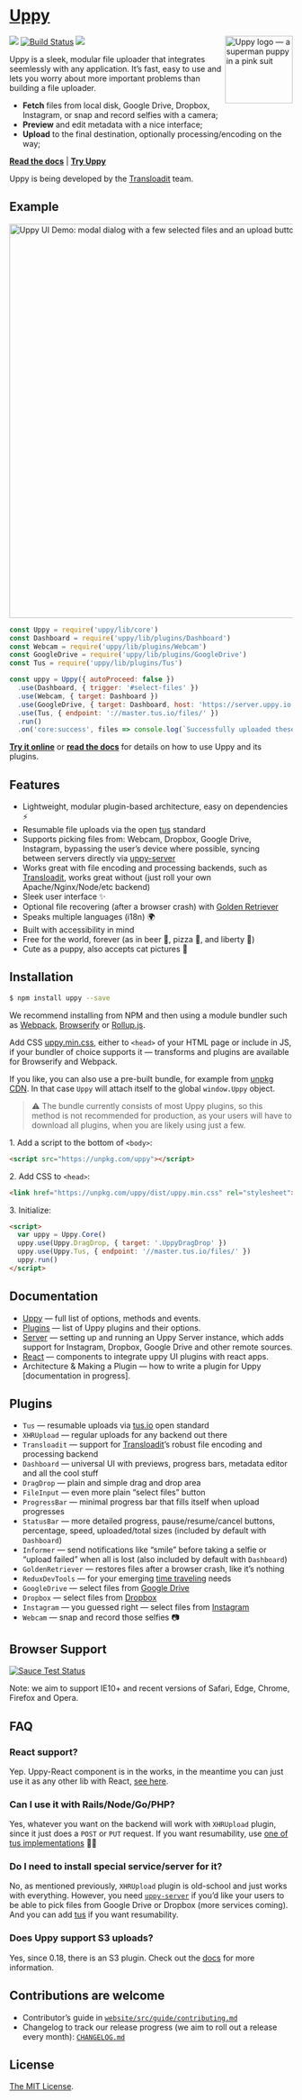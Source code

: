 # [Uppy](http://uppy.io)

<img src="http://uppy.io/images/logos/uppy-dog-head-arrow.svg" width="120" alt="Uppy logo — a superman puppy in a pink suit" align="right">

<a href="https://www.npmjs.com/package/uppy"><img src="https://img.shields.io/npm/v/uppy.svg?style=flat-square"></a>
<a href="https://travis-ci.org/transloadit/uppy"><img src="https://img.shields.io/travis/transloadit/uppy/master.svg?style=flat-square" alt="Build Status"></a>
<a href="https://www.npmjs.com/package/uppy"><img src="https://img.shields.io/badge/stability-experimental-orange.svg?style=flat-square"></a>

Uppy is a sleek, modular file uploader that integrates seemlessly with any application. It’s fast, easy to use and lets you worry about more important problems than building a file uploader.

- **Fetch** files from local disk, Google Drive, Dropbox, Instagram, or snap and record selfies with a camera;
- **Preview** and edit metadata with a nice interface;
- **Upload** to the final destination, optionally processing/encoding on the way;

**[Read the docs](http://uppy.io/docs)** | **[Try Uppy](http://uppy.io/examples/dashboard/)**

Uppy is being developed by the [Transloadit](https://transloadit.com) team.

## Example

<img width="700" alt="Uppy UI Demo: modal dialog with a few selected files and an upload button" src="https://github.com/transloadit/uppy/raw/master/uppy-screenshot.jpg">

```js
const Uppy = require('uppy/lib/core')
const Dashboard = require('uppy/lib/plugins/Dashboard')
const Webcam = require('uppy/lib/plugins/Webcam')
const GoogleDrive = require('uppy/lib/plugins/GoogleDrive')
const Tus = require('uppy/lib/plugins/Tus')

const uppy = Uppy({ autoProceed: false })
  .use(Dashboard, { trigger: '#select-files' })
  .use(Webcam, { target: Dashboard })
  .use(GoogleDrive, { target: Dashboard, host: 'https://server.uppy.io' })
  .use(Tus, { endpoint: '://master.tus.io/files/' })
  .run()
  .on('core:success', files => console.log(`Successfully uploaded these files: ${files}`))
```

**[Try it online](http://uppy.io/examples/dashboard/)** or **[read the docs](http://uppy.io/docs)**  for details on how to use Uppy and its plugins.

## Features

- Lightweight, modular plugin-based architecture, easy on dependencies :zap:
- Resumable file uploads via the open [tus](http://tus.io/) standard
- Supports picking files from: Webcam, Dropbox, Google Drive, Instagram, bypassing the user’s device where possible, syncing between servers directly via [uppy-server](https://github.com/transloadit/uppy-server)
- Works great with file encoding and processing backends, such as [Transloadit](http://transloadit.com), works great without (just roll your own Apache/Nginx/Node/etc backend)
- Sleek user interface :sparkles:
- Optional file recovering (after a browser crash) with [Golden Retriever](https://uppy.io/docs/golden-retriever/)
- Speaks multiple languages (i18n) :earth_africa:
- Built with accessibility in mind
- Free for the world, forever (as in beer 🍺, pizza 🍕, and liberty 🗽)
- Cute as a puppy, also accepts cat pictures :dog:

## Installation

``` bash
$ npm install uppy --save
```

We recommend installing from NPM and then using a module bundler such as [Webpack](http://webpack.github.io/), [Browserify](http://browserify.org/) or [Rollup.js](http://rollupjs.org/).

Add CSS [uppy.min.css](https://unpkg.com/uppy/dist/uppy.min.css), either to `<head>` of your HTML page or include in JS, if your bundler of choice supports it — transforms and plugins are available for Browserify and Webpack.

If you like, you can also use a pre-built bundle, for example from [unpkg CDN](https://unpkg.com/uppy/). In that case `Uppy` will attach itself to the global `window.Uppy` object.

> ⚠️ The bundle currently consists of most Uppy plugins, so this method is not recommended for production, as your users will have to download all plugins, when you are likely using just a few.

1\. Add a script to the bottom of `<body>`:

``` html
<script src="https://unpkg.com/uppy"></script>
```

2\. Add CSS to `<head>`:
``` html
<link href="https://unpkg.com/uppy/dist/uppy.min.css" rel="stylesheet">
```

3\. Initialize:

``` html
<script>
  var uppy = Uppy.Core()
  uppy.use(Uppy.DragDrop, { target: '.UppyDragDrop' })
  uppy.use(Uppy.Tus, { endpoint: '//master.tus.io/files/' })
  uppy.run()
</script>
```

## Documentation

- [Uppy](http://uppy.io/docs/uppy/) — full list of options, methods and events.
- [Plugins](http://uppy.io/docs/plugins/) — list of Uppy plugins and their options.
- [Server](http://uppy.io/docs/server/) — setting up and running an Uppy Server instance, which adds support for Instagram, Dropbox, Google Drive and other remote sources.
- [React](/docs/react/) — components to integrate uppy UI plugins with react apps.
- Architecture & Making a Plugin — how to write a plugin for Uppy [documentation in progress].

## Plugins

- `Tus` — resumable uploads via [tus.io](http://tus.io) open standard
- `XHRUpload` — regular uploads for any backend out there
- `Transloadit` — support for [Transloadit](http://transloadit.com)’s robust file encoding and processing backend
- `Dashboard` — universal UI with previews, progress bars, metadata editor and all the cool stuff
- `DragDrop` — plain and simple drag and drop area
- `FileInput` — even more plain “select files” button
- `ProgressBar` — minimal progress bar that fills itself when upload progresses
- `StatusBar` — more detailed progress, pause/resume/cancel buttons, percentage, speed, uploaded/total sizes (included by default with `Dashboard`)
- `Informer` — send notifications like “smile” before taking a selfie or “upload failed” when all is lost (also included by default with `Dashboard`)
- `GoldenRetriever` — restores files after a browser crash, like it’s nothing
- `ReduxDevTools` — for your emerging [time traveling](https://github.com/gaearon/redux-devtools) needs
- `GoogleDrive` — select files from [Google Drive](https://www.google.com/drive/)
- `Dropbox` — select files from [Dropbox](https://www.dropbox.com/)
- `Instagram` — you guessed right — select files from [Instagram](https://www.instagram.com/)
- `Webcam` — snap and record those selfies 📷

## Browser Support

<a href="https://saucelabs.com/u/transloadit-uppy">
  <img src="https://saucelabs.com/browser-matrix/transloadit-uppy.svg" alt="Sauce Test Status"/>
</a>

Note: we aim to support IE10+ and recent versions of Safari, Edge, Chrome, Firefox and Opera.

## FAQ

### React support?

Yep. Uppy-React component is in the works, in the meantime you can just use it as any other lib with React, [see here](https://github.com/transloadit/uppy/tree/uppy-react/src/uppy-react).

### Can I use it with Rails/Node/Go/PHP?

Yes, whatever you want on the backend will work with `XHRUpload` plugin, since it just does a `POST` or `PUT` request. If you want resumability, use [one of tus implementations](http://tus.io/implementations.html) 👌🏼

### Do I need to install special service/server for it?

No, as mentioned previously, `XHRUpload` plugin is old-school and just works with everything. However, you need [`uppy-server`](https://github.com/transloadit/uppy-server) if you’d like your users to be able to pick files from Google Drive or Dropbox (more services coming). And you can add [tus](http://tus.io) if you want resumability.

### Does Uppy support S3 uploads?

Yes, since 0.18, there is an S3 plugin. Check out the [docs](https://uppy.io/docs/aws-s3/) for more information.

## Contributions are welcome

 - Contributor’s guide in [`website/src/guide/contributing.md`](website/src/guide/contributing.md)
 - Changelog to track our release progress (we aim to roll out a release every month): [`CHANGELOG.md`](CHANGELOG.md)

## License

[The MIT License](LICENSE).

